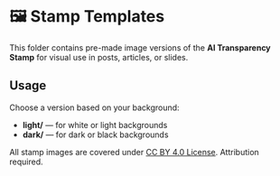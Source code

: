 # 🖼️ Stamp Templates

This folder contains pre-made image versions of the **AI Transparency Stamp** for visual use in posts, articles, or slides.

## Usage

Choose a version based on your background:

- **light/** — for white or light backgrounds
- **dark/** — for dark or black backgrounds

All stamp images are covered under [CC BY 4.0 License](../LICENSE). Attribution required.
